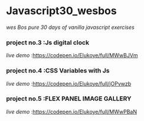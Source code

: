 # Javascript30_wesbos
*wes Bos pure 30 days of vanilla javascript exercises*
### project no.3 :Js digital clock
*live demo* :https://codepen.io/Elukoye/full/MWwBJVm
### project no.4 :CSS Variables with Js
*live demo* :https://codepen.io/Elukoye/full/jOPvwzb
### project no.5 :FLEX PANEL IMAGE GALLERY
*live demo* :https://codepen.io/Elukoye/full/MWwPBaN
